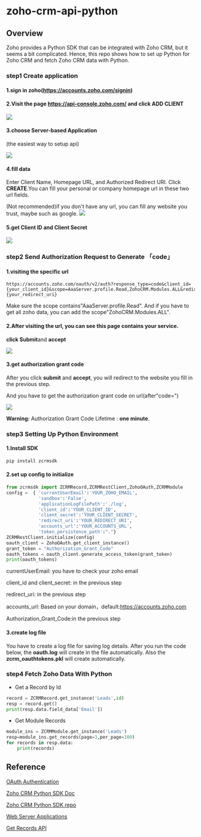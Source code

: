 # zoho-crm-api-python
## Overview

Zoho provides a Python SDK that can be integrated with Zoho CRM, but it seems a bit complicated. Hence, this repo shows how to set up Python for Zoho CRM and fetch Zoho CRM data with Python. 


### step1 Create application
#### 1.sign in zoho(https://accounts.zoho.com/signin)

#### 2.Visit the page https://api-console.zoho.com/ and click **ADD CLIENT**

![](https://i.imgur.com/cDAfxEi.png)

#### 3.choose Server-based Application
(the easiest way to setup api)

![](https://i.imgur.com/QI5ChuL.png)

#### 4.fill data
Enter Client Name, Homepage URL, and Authorized Redirect URI. Click **CREATE**.You can fill your personal or company homepage url in these two url fields.

(Not recommended)if you don't have any url, you can fill any website you trust, maybe such as google.
![](https://i.imgur.com/9zlab3e.png)

#### 5.get Client ID and Client Secret
![](https://i.imgur.com/FGJa7Yp.png)


### step2 Send Authorization Request to Generate 「code」

#### 1.visiting the specific url
```
https://accounts.zoho.com/oauth/v2/auth?response_type=code&client_id={your_client_id}&scope=AaaServer.profile.Read,ZohoCRM.Modules.ALL&redirect_uri={your_redirect_uri}
```
Make sure the scope contains"AaaServer.profile.Read". 
And if you have to get all zoho data, you can add the scope"ZohoCRM.Modules.ALL".

#### 2.After visiting the url, you can see this page contains your service.

**click Submit**and **accept**

![](https://i.imgur.com/h24xO1l.png)

#### 3.get authorization grant code

After you click **submit** and **accept**, you will redirect to the website you fill in the previous step.

And you have to get the authorization grant code on url(after"code=")

![](https://i.imgur.com/MVosrHy.png)

**Warning:** Authorization Grant Code Lifetime : **one minute**.

### step3 Setting Up Python Environment

#### 1.Install SDK 

```python
pip install zcrmsdk
```
#### 2.set up config to initialize

```python
from zcrmsdk import ZCRMRecord,ZCRMRestClient,ZohoOAuth,ZCRMModule
config =  { 'currentUserEmail':'YOUR_ZOHO_EMAIL',
            'sandbox':'False',
            'applicationLogFilePath':'./log',
            'client_id':'YOUR_CLIENT_ID',
            'client_secret':'YOUR_CLIENT_SECRET',
            'redirect_uri':'YOUR_REDIRECT_URI',
            'accounts_url':'YOUR_ACCOUNTS_URL',
            'token_persistence_path':"."}
ZCRMRestClient.initialize(config)
oauth_client = ZohoOAuth.get_client_instance()
grant_token = "Authorization_Grant_Code"
oauth_tokens = oauth_client.generate_access_token(grant_token)
print(oauth_tokens)
```
currentUserEmail: you have to check your zoho email

client_id and client_secret: in the previous step

redirect_uri: in the previous step

accounts_url: Based on your domain，default:https://accounts.zoho.com

Authorization_Grant_Code:in the previous step

#### 3.create log file
You have to create a log file for saving log details.
After you run the code below, the **oauth.log** will create in the file automatically.
Also the **zcrm_oauthtokens.pkl** will create automatically.

### step4 Fetch Zoho Data With Python

* Get a Record by Id
```python
record = ZCRMRecord.get_instance('Leads',id)
resp = record.get()
print(resp.data.field_data['Email'])
```

* Get Module Records
```python
module_ins = ZCRMModule.get_instance('Leads') 
resp=module_ins.get_records(page=3,per_page=100)
for records in resp.data:
    print(records)
```
## Reference
 
[OAuth Authentication](https://www.zoho.com/creator/help/api/v2/oauth-overview.html)

[Zoho CRM Python SDK Doc](https://www.zoho.com/crm/developer/docs/server-side-sdks/py-overview.html)

[Zoho CRM Python SDK repo](https://github.com/zoho/zcrm-python-sdk)

[Web Server Applications](https://www.zoho.com/accounts/protocol/oauth/web-server-applications.html)

[Get Records API](https://www.zoho.com/crm/developer/docs/api/v2/get-records.html)
